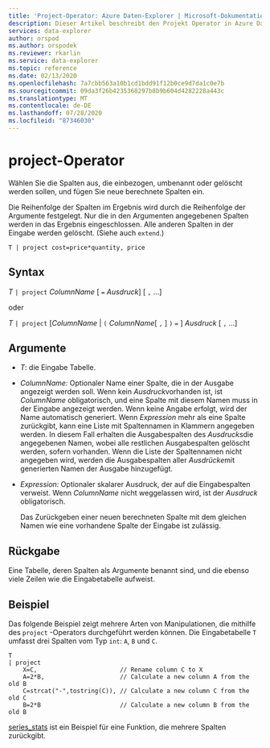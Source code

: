 ```yaml
---
title: 'Project-Operator: Azure Daten-Explorer | Microsoft-Dokumentation'
description: Dieser Artikel beschreibt den Projekt Operator in Azure Daten-Explorer.
services: data-explorer
author: orspod
ms.author: orspodek
ms.reviewer: rkarlin
ms.service: data-explorer
ms.topic: reference
ms.date: 02/13/2020
ms.openlocfilehash: 7a7cbb563a10b1cd1bdd91f12b0ce9d7da1c0e7b
ms.sourcegitcommit: 09da3f26b4235368297b8b9b604d4282228a443c
ms.translationtype: MT
ms.contentlocale: de-DE
ms.lasthandoff: 07/28/2020
ms.locfileid: "87346030"
---
```

# <a name="project-operator"></a>project-Operator

Wählen Sie die Spalten aus, die einbezogen, umbenannt oder gelöscht werden sollen, und fügen Sie neue berechnete Spalten ein. 

Die Reihenfolge der Spalten im Ergebnis wird durch die Reihenfolge der Argumente festgelegt. Nur die in den Argumenten angegebenen Spalten werden in das Ergebnis eingeschlossen. Alle anderen Spalten in der Eingabe werden gelöscht.  (Siehe auch `extend`.)

```kusto
T | project cost=price*quantity, price
```

## <a name="syntax"></a>Syntax

*T* `| project` *ColumnName* [ `=` *Ausdruck*] [ `,` ...]
  
oder
  
*T* `| project` [*ColumnName*  |  `(` *ColumnName*[ `,` ] `)` `=` ] *Ausdruck* [ `,` ...]

## <a name="arguments"></a>Argumente

* *T*: die Eingabe Tabelle.
* *ColumnName:* Optionaler Name einer Spalte, die in der Ausgabe angezeigt werden soll. Wenn kein *Ausdruck*vorhanden ist, ist *ColumnName* obligatorisch, und eine Spalte mit diesem Namen muss in der Eingabe angezeigt werden. Wenn keine Angabe erfolgt, wird der Name automatisch generiert. Wenn *Expression* mehr als eine Spalte zurückgibt, kann eine Liste mit Spaltennamen in Klammern angegeben werden. In diesem Fall erhalten die Ausgabespalten des *Ausdrucks*die angegebenen Namen, wobei alle restlichen Ausgabespalten gelöscht werden, sofern vorhanden. Wenn die Liste der Spaltennamen nicht angegeben wird, werden die Ausgabespalten aller *Ausdrücke*mit generierten Namen der Ausgabe hinzugefügt.
* *Expression:* Optionaler skalarer Ausdruck, der auf die Eingabespalten verweist. Wenn *ColumnName* nicht weggelassen wird, ist der *Ausdruck* obligatorisch.

    Das Zurückgeben einer neuen berechneten Spalte mit dem gleichen Namen wie eine vorhandene Spalte der Eingabe ist zulässig.

## <a name="returns"></a>Rückgabe

Eine Tabelle, deren Spalten als Argumente benannt sind, und die ebenso viele Zeilen wie die Eingabetabelle aufweist.

## <a name="example"></a>Beispiel

Das folgende Beispiel zeigt mehrere Arten von Manipulationen, die mithilfe des `project` -Operators durchgeführt werden können. Die Eingabetabelle `T` umfasst drei Spalten vom Typ `int`: `A`, `B` und `C`. 

```kusto
T
| project
    X=C,                       // Rename column C to X
    A=2*B,                     // Calculate a new column A from the old B
    C=strcat("-",tostring(C)), // Calculate a new column C from the old C
    B=2*B                      // Calculate a new column B from the old B
```

[series_stats](series-statsfunction.md) ist ein Beispiel für eine Funktion, die mehrere Spalten zurückgibt.